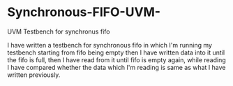 # Synchronous-FIFO-UVM-
UVM Testbench for synchronus fifo

I have written a testbench for synchronous fifo in which I'm running my testbench starting from fifo being empty then I have written data into it until the fifo is full, then I have read from it until fifo is empty again, while reading I have compared whether the data which I'm reading is same as what I have written previously.
